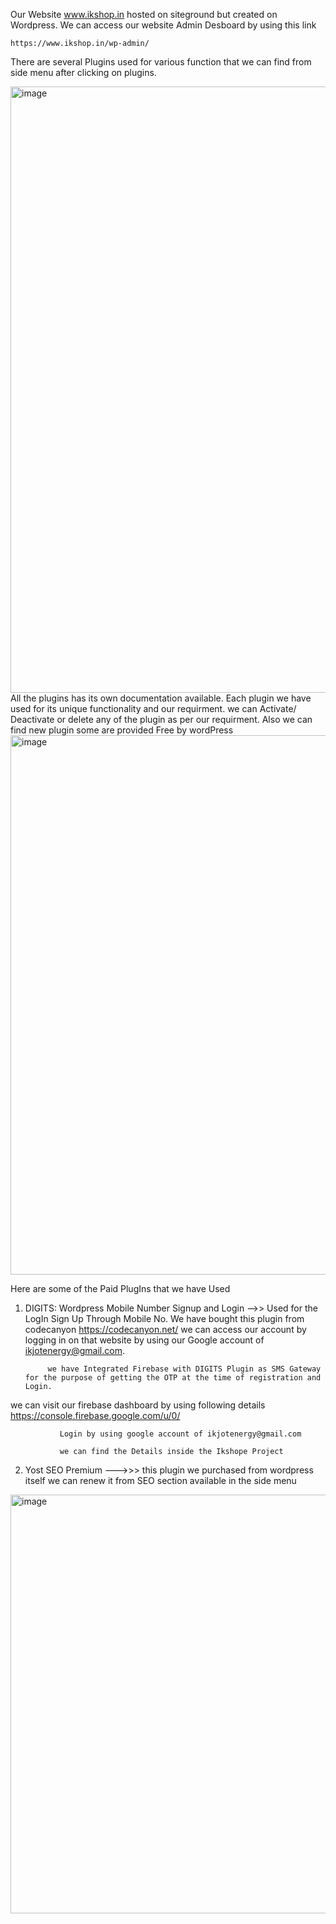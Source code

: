 Our Website www.ikshop.in hosted on siteground but created on Wordpress.
We can access our website Admin Desboard by using this link

    https://www.ikshop.in/wp-admin/
    
    
There are several Plugins used for various function that we can find from side menu after clicking on plugins.

<img width="970" alt="image" src="https://user-images.githubusercontent.com/93813369/165478376-14351378-a866-4081-80da-4daf5cdde427.png">
All the plugins has its own documentation available. Each plugin we have used for its unique functionality and our requirment.
we can Activate/ Deactivate or delete any of the plugin as per our requirment. Also we can find new plugin some are provided Free by wordPress

<img width="863" alt="image" src="https://user-images.githubusercontent.com/93813369/165485915-a819db66-e989-4568-b048-3529c7946ccf.png">

Here are some of the Paid PlugIns that we have Used
1. DIGITS: Wordpress Mobile Number Signup and Login -->> Used for the LogIn Sign Up Through Mobile No.
            We have bought this plugin from codecanyon https://codecanyon.net/ we can access our account by logging in on that website by using our Google account of ikjotenergy@gmail.com.
            
            we have Integrated Firebase with DIGITS Plugin as SMS Gateway for the purpose of getting the OTP at the time of registration and Login.
            
we can visit our firebase dashboard by using following details 
               https://console.firebase.google.com/u/0/ 
               
               Login by using google account of ikjotenergy@gmail.com 
               
               we can find the Details inside the Ikshope Project 
               
2. Yost SEO Premium   --->>> this plugin we purchased from wordpress itself we can renew it from SEO section available in the side menu
     
<img width="670" alt="image" src="https://user-images.githubusercontent.com/93813369/165509262-f76f83e7-9e1b-40ec-ad41-b9eede9a504e.png">


                      
